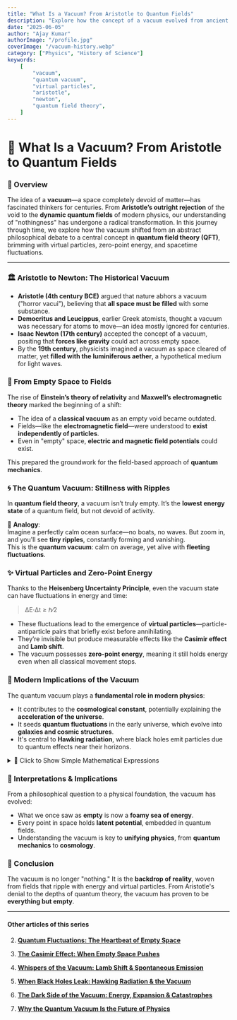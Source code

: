 ```yaml
---
title: "What Is a Vacuum? From Aristotle to Quantum Fields"
description: "Explore how the concept of a vacuum evolved from ancient philosophy to the quantum fabric of reality, and why 'nothing' is never truly empty."
date: "2025-06-05"
author: "Ajay Kumar"
authorImage: "/profile.jpg"
coverImage: "/vacuum-history.webp"
category: ["Physics", "History of Science"]
keywords:
    [
        "vacuum",
        "quantum vacuum",
        "virtual particles",
        "aristotle",
        "newton",
        "quantum field theory",
    ]
---
```


# 🌌 What Is a Vacuum? From Aristotle to Quantum Fields

### 🧠 Overview

The idea of a **vacuum**—a space completely devoid of matter—has fascinated thinkers for centuries. From **Aristotle’s outright rejection** of the void to the **dynamic quantum fields** of modern physics, our understanding of "nothingness" has undergone a radical transformation. In this journey through time, we explore how the vacuum shifted from an abstract philosophical debate to a central concept in **quantum field theory (QFT)**, brimming with virtual particles, zero-point energy, and spacetime fluctuations.

---

### 🏛️ Aristotle to Newton: The Historical Vacuum

-   **Aristotle (4th century BCE)** argued that nature abhors a vacuum ("horror vacui"), believing that **all space must be filled** with some substance.
-   **Democritus and Leucippus**, earlier Greek atomists, thought a vacuum was necessary for atoms to move—an idea mostly ignored for centuries.
-   **Isaac Newton (17th century)** accepted the concept of a vacuum, positing that **forces like gravity** could act across empty space.
-   By the **19th century**, physicists imagined a vacuum as space cleared of matter, yet **filled with the luminiferous aether**, a hypothetical medium for light waves.

### 🧬 From Empty Space to Fields

The rise of **Einstein’s theory of relativity** and **Maxwell’s electromagnetic theory** marked the beginning of a shift:

-   The idea of a **classical vacuum** as an empty void became outdated.
-   Fields—like the **electromagnetic field**—were understood to **exist independently of particles**.
-   Even in "empty" space, **electric and magnetic field potentials** could exist.

This prepared the groundwork for the field-based approach of **quantum mechanics**.

### 🌀 The Quantum Vacuum: Stillness with Ripples

In **quantum field theory**, a vacuum isn’t truly empty. It’s the **lowest energy state** of a quantum field, but not devoid of activity.

🔁 **Analogy**:  
Imagine a perfectly calm ocean surface—no boats, no waves. But zoom in, and you'll see **tiny ripples**, constantly forming and vanishing.  
This is the **quantum vacuum**: calm on average, yet alive with **fleeting fluctuations**.

### ✨ Virtual Particles and Zero-Point Energy

Thanks to the **Heisenberg Uncertainty Principle**, even the vacuum state can have fluctuations in energy and time:

> ΔE·Δt ≥ ℏ⁄2

-   These fluctuations lead to the emergence of **virtual particles**—particle-antiparticle pairs that briefly exist before annihilating.
-   They’re invisible but produce measurable effects like the **Casimir effect** and **Lamb shift**.
-   The vacuum possesses **zero-point energy**, meaning it still holds energy even when all classical movement stops.

### 🌌 Modern Implications of the Vacuum

The quantum vacuum plays a **fundamental role in modern physics**:

-   It contributes to the **cosmological constant**, potentially explaining the **acceleration of the universe**.
-   It seeds **quantum fluctuations** in the early universe, which evolve into **galaxies and cosmic structures**.
-   It's central to **Hawking radiation**, where black holes emit particles due to quantum effects near their horizons.

<details>
<summary>📘 Click to Show Simple Mathematical Expressions</summary>

### Key Equations:

1. **Uncertainty Principle (Time-Energy):**

   ΔE · Δt ≥ ℏ / 2 

2. **Zero-point energy of a harmonic oscillator:**  
   E₀ = ½ ℏ ω

3. **Vacuum state correlation in field theory:**  
   ⟨0 | φ(x) φ(y) | 0⟩ ≠ 0
   
   Indicates that fluctuations correlate even in the vacuum state.

</details>

### 🧠 Interpretations & Implications

From a philosophical question to a physical foundation, the vacuum has evolved:

-   What we once saw as **empty** is now a **foamy sea of energy**.
-   Every point in space holds **latent potential**, embedded in quantum fields.
-   Understanding the vacuum is key to **unifying physics**, from **quantum mechanics** to **cosmology**.

### 🧾 Conclusion

The vacuum is no longer "nothing." It is the **backdrop of reality**, woven from fields that ripple with energy and virtual particles. From Aristotle's denial to the depths of quantum theory, the vacuum has proven to be **everything but empty**.

---

#### Other articles of this series

2. **[Quantum Fluctuations: The Heartbeat of Empty Space](/blog/quantum-fluctuations-the-heartbeats-of-empty-space)**

3. **[The Casimir Effect: When Empty Space Pushes](/blog/the-casimir-effect)**

4. **[Whispers of the Vacuum: Lamb Shift & Spontaneous Emission](/blog/whispers-of-the-vacuum-lamb-shift-and-spontaneous-emission)**

5. **[When Black Holes Leak: Hawking Radiation & the Vacuum](/blog/when-black-holes-leak-hawking-radiation-and-the-vacuum)**

6. **[The Dark Side of the Vacuum: Energy, Expansion & Catastrophes](/blog/the-dark-side-of-vacuum)**

7. **[Why the Quantum Vacuum Is the Future of Physics](/blog/why-the-quantumvacuum-is-the-future-of-physics)**
